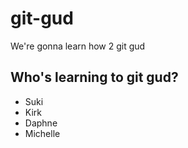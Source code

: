# git-gud

We're gonna learn how 2 git gud

## Who's learning to git gud?
 * Suki
 * Kirk
 * Daphne
 * Michelle
 
 
